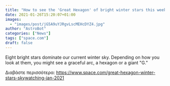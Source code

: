 ```yaml
---
title: "How to see the 'Great Hexagon' of bright winter stars this weekend"
date: 2021-01-26T15:20:07+01:00
images:
  - "images/post/jG5A9uYJRgvLscMEHcDYZ4.jpg"
author: "AstroBot"
categories: ["News"]
tags: ["space.com"]
draft: false
---
```


Eight bright stars dominate our current winter sky. Depending on how you look at them, you might see a graceful arc, a hexagon or a giant "G." 

Διαβάστε περισσότερα: https://www.space.com/great-hexagon-winter-stars-skywatching-jan-2021
